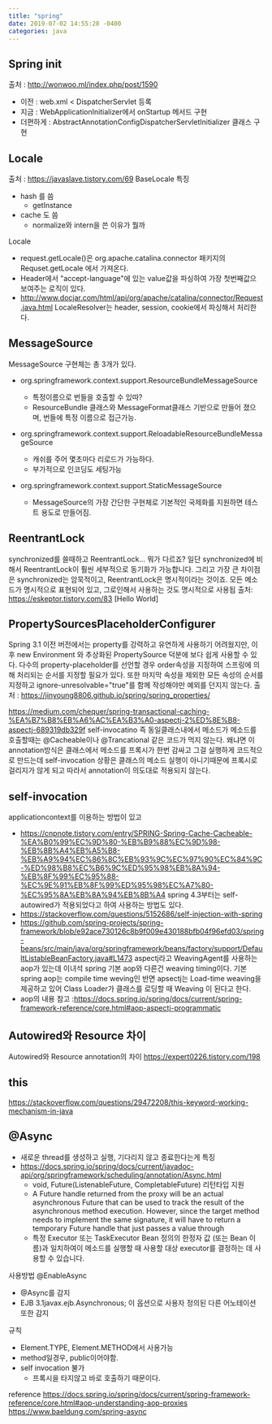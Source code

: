 ```yaml
---
title: "spring"
date: 2019-07-02 14:55:28 -0400
categories: java
---
```


## Spring init
출처 : http://wonwoo.ml/index.php/post/1590
- 이전 : web.xml < DispatcherServlet 등록
- 지금 : WebApplicationInitializer에서 onStartup 메서드 구현
- 더편하게 : AbstractAnnotationConfigDispatcherServletInitializer 클래스 구현


## Locale
출처 : https://javaslave.tistory.com/69
BaseLocale 특징
  - hash 를 씀
    - getInstance
  - cache 도 씀
    - normalize와 intern을 쓴 이유가 뭘까

Locale
  - request.getLocale()은 org.apache.catalina.connector 패키지의 Requset.getLocale 에서 가져온다.
  - Header에서 "accept-language"에 있는 value값을 파싱하여 가장 첫번째값으 보여주는 로직이 있다.
  - http://www.docjar.com/html/api/org/apache/catalina/connector/Request.java.html
LocaleResolver는 header, session, cookie에서 파싱해서 처리한다.

## MessageSource
MessageSource 구현체는 총 3개가 있다.
- org.springframework.context.support.ResourceBundleMessageSource
  - 특정이름으로 번들을 호출할 수 있따?
  - ResourceBundle 클래스와 MessageFormat클래스 기반으로 만들어 졌으며, 번들에 특정 이름으로 접근가능.

- org.springframework.context.support.ReloadableResourceBundleMessageSource
  - 캐쉬를 주어 몇초마다 리로드가 가능하다.
  - 부가적으로 인코딩도 세팅가능

- org.springframework.context.support.StaticMessageSource
  - MessageSource의 가장 간단한 구현체로 기본적인 국제화를 지원하면 테스트 용도로 만들어짐.

## ReentrantLock
synchronized를 쓸때하고 ReentrantLock... 뭐가 다르죠?
일단 synchronized에 비해서 ReentrantLock이 훨씬 세부적으로 동기화가 가능합니다.
그리고 가장 큰 차이점은 synchronized는 암묵적이고, ReentrantLock은 명시적이라는 것이죠.
모든 메소드가 명시적으로 표현되어 있고, 그로인해서 사용하는 것도 명시적으로 사용됩
출처: https://eskeptor.tistory.com/83 [Hello World]


## PropertySourcesPlaceholderConfigurer
Spring 3.1 이전 버전에서는 property를 강력하고 유연하게 사용하기 어려웠지만,
이후 new Environment 와 추상화된 PropertySource 덕분에 보다 쉽게 사용할 수 있다.
다수의 property-placeholder를 선언할 경우 order속성을 지정하여 스프링에 의해 처리되는 순서를 지정할 필요가 있다.
또한 마지막 속성을 제외한 모든 속성의 순서를 지정하고 ignore-unresolvable="true"를 함께 작성해야만 예외를 던지지 않는다.
출처 : https://jinyoung8806.github.io/spring/spring_properties/

https://medium.com/chequer/spring-transactional-caching-%EA%B7%B8%EB%A6%AC%EA%B3%A0-aspectj-2%ED%8E%B8-aspectj-689319db329f
self-invocatino 즉 동일클래스내에서 메소드가 메소드를 호출할때는
@Cacheable이나 @Trancational 같은 코드가 먹지 않는다.
왜냐면 이 annotation방식은 클래스에서 메소드를 프록시가 한번 감싸고 그걸 실행하게 코드적으로 만드는데
self-invocation 상황은 클래스의 메소드 실행이 아니기때문에 프록시로 걸리지가 않게 되고
따라서 annotation이 의도대로 적용되지 않는다.


## self-invocation
applicationcontext를 이용하는 방법이 있고
- https://cnpnote.tistory.com/entry/SPRING-Spring-Cache-Cacheable-%EA%B0%99%EC%9D%80-%EB%B9%88%EC%9D%98-%EB%8B%A4%EB%A5%B8-%EB%A9%94%EC%86%8C%EB%93%9C%EC%97%90%EC%84%9C-%ED%98%B8%EC%B6%9C%ED%95%98%EB%8A%94-%EB%8F%99%EC%95%88-%EC%9E%91%EB%8F%99%ED%95%98%EC%A7%80-%EC%95%8A%EB%8A%94%EB%8B%A4
spring 4.3부터는 self-autowired가 적용되었다고 하여 사용하는 방법도 있다.
- https://stackoverflow.com/questions/5152686/self-injection-with-spring
- https://github.com/spring-projects/spring-framework/blob/e92ace730126c8b9f009e430188bfb04f96efd03/spring-beans/src/main/java/org/springframework/beans/factory/support/DefaultListableBeanFactory.java#L1473
aspectj라고 WeavingAgent를 사용하는 aop가 있는데
이녀석 spring 기본 aop와 다른건 weaving timing이다.
기본 spring aop는 compile time weving인 반면
apsectj는 Load-time weaving을 제공하고 있어 Class Loader가 클래스를 로딩할 때 Weaving 이 된다고 한다. 
- aop의 내용 참고 :https://docs.spring.io/spring/docs/current/spring-framework-reference/core.html#aop-aspectj-programmatic


## Autowired와 Resource 차이
Autowired와 Resource annotation의 차이
https://expert0226.tistory.com/198

## this
https://stackoverflow.com/questions/29472208/this-keyword-working-mechanism-in-java


## @Async
- 새로운 thread를 생성하고 실행, 기다리지 않고 종료한다는게 특징
- https://docs.spring.io/spring/docs/current/javadoc-api/org/springframework/scheduling/annotation/Async.html
  - void, Future(ListenableFuture, CompletableFuture) 리턴타입 지원
  - A Future handle returned from the proxy will be an actual asynchronous Future that can be used to track the result of the asynchronous method execution. However, since the target method needs to implement the same signature, it will have to return a temporary Future handle that just passes a value through
  - 특정 Executor 또는 TaskExecutor Bean 정의의 한정자 값 (또는 Bean 이름)과 일치하여이 메소드를 실행할 때 사용할 대상 executor를 결정하는 데 사용할 수 있습니다.
  
사용방법
@EnableAsync
- @Async를 감지
- EJB 3.1javax.ejb.Asynchronous; 이 옵션으로 사용자 정의된 다른 어노테이션 또한 감지

규칙
- Element.TYPE, Element.METHOD에서 사용가능
- method일경우, public이어야함.
- self invocation 불가
  - 프록시을 타지않고 바로 호출하기 때문이다.  

reference
https://docs.spring.io/spring/docs/current/spring-framework-reference/core.html#aop-understanding-aop-proxies
https://www.baeldung.com/spring-async


